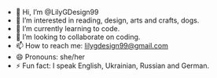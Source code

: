 - 👋 Hi, I’m @LilyGDesign99
- 👀 I’m interested in reading, design, arts and crafts, dogs.
- 🌱 I’m currently learning to code.
- 💞️ I’m looking to collaborate on coding.
- 📫 How to reach me: lilygdesign99@gmail.com
- 😄 Pronouns: she/her
- ⚡ Fun fact: I speak English, Ukrainian, Russian and German.

<!---
LilyGDesign99/LilyGDesign99 is a ✨ special ✨ repository because its `README.md` (this file) appears on your GitHub profile.
You can click the Preview link to take a look at your changes.
--->
